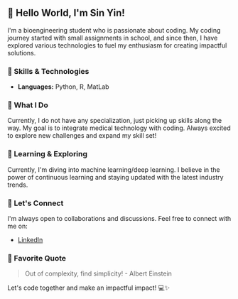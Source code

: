 ## 👋 Hello World, I'm Sin Yin!

I'm a bioengineering student who is passionate about coding. My coding journey started with small assignments in school, and since then, I have explored various technologies to fuel my enthusiasm for creating impactful solutions.

### 🔧 Skills & Technologies

- **Languages:** Python, R, MatLab

### 🚀 What I Do

Currently, I do not have any specialization, just picking up skills along the way. My goal is to integrate medical technology with coding. Always excited to explore new challenges and expand my skill set!

### 🌱 Learning & Exploring

Currently, I'm diving into machine learning/deep learning. I believe in the power of continuous learning and staying updated with the latest industry trends.


### 🤝 Let's Connect

I'm always open to collaborations and discussions. Feel free to connect with me on:

- [LinkedIn](https://www.linkedin.com/in/wai-sin-yin-ab7859224)


### 📖 Favorite Quote

> Out of complexity, find simplicity! - Albert Einstein

Let's code together and make an impactful impact! 💻✨
